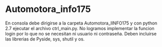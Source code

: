 # Automotora_info175
En consola debe dirigirse a la carpeta Automotora_IINFO175 y con python 2.7 ejecutar el archivo ctrl_main.py.
No logramos implementar la funcion login por lo que no se necesitan ni usuario ni contraseña.
Deben incluirse las librerias de Pyside, sys, shutil  y os.
